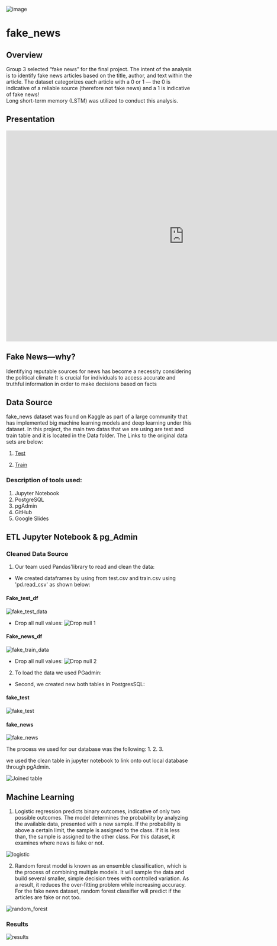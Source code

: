 ![image](https://user-images.githubusercontent.com/99698846/178391954-a755f5b3-798b-4f94-adf1-33a98af93948.png)

# fake_news

## Overview
Group 3 selected “fake news” for the final project. The intent of the analysis is to identify fake news articles based on the title, author, and text within the article. The dataset categorizes each article with a 0 or 1 — the 0 is indicative of a reliable source (therefore not fake news) and a 1 is indicative of fake news!  
Long short-term memory (LSTM) was utilized to conduct this analysis. 

## Presentation
<iframe src="https://docs.google.com/presentation/d/e/2PACX-1vRmQPvgaKRaGcQUUh_QWeqbyAoyczvgGxaKWcnog9yyZ4bgXTVx8T_yNyqK57dqL12awufPEvM0loBH/embed?start=false&loop=false&delayms=3000" frameborder="0" width="960" height="569" allowfullscreen="true" mozallowfullscreen="true" webkitallowfullscreen="true"></iframe>

## Fake News—why?
Identifying reputable sources for news has become a necessity considering the political climate It is crucial for individuals to access accurate and truthful information in order to make decisions based on facts

## Data Source
fake_news dataset was found on Kaggle as part of a large community that has implemented big machine learning models and deep learning under this dataset.
In this project, the main two datas that we are using are test and train table and it is located in the Data folder.
The Links to the original data sets are below:

1) [Test](https://www.kaggle.com/code/duquochuy/fake-news-detection-using-lstm-90-accuracy/data?select=test.csv)

2) [Train](https://www.kaggle.com/code/duquochuy/fake-news-detection-using-lstm-90-accuracy/data?select=train.csv)

### Description of tools used:
1) Jupyter Notebook
2) PostgreSQL
3) pgAdmin
4) GitHub
5) Google Slides

## ETL Jupyter Notebook & pg_Admin

### Cleaned Data Source

1. Our team used Pandas'library to read and clean the data:
 - We created dataframes by using from test.csv and train.csv using 'pd.read_csv' as shown below:

  #### Fake_test_df 
  ![fake_test_data](https://github.com/cindyhdz/fake_news/blob/main/Resources/fake_test_data.PNG)

  - Drop all null values: 
  ![Drop null 1](https://github.com/cindyhdz/fake_news/blob/main/Resources/dropna%201.png)

  #### Fake_news_df
  ![fake_train_data](https://github.com/cindyhdz/fake_news/blob/main/Resources/fake_train%20df.png)

  - Drop all null values: 
  ![Drop null 2](https://github.com/cindyhdz/fake_news/blob/main/Resources/dropna%202.png)

2. To load the data we used PGadmin: 
 
 - Second, we created new both tables in PostgresSQL: 
 #### fake_test
 ![fake_test](https://github.com/cindyhdz/fake_news/blob/main/Resources/fake_test%20sql.png)
 
 #### fake_news
 ![fake_news](https://github.com/cindyhdz/fake_news/blob/main/Resources/fake_news%20sql.png)


The process we used for our database was the following: 
1.
2.
3.

 we used the clean table in jupyter notebook to link onto out local database through pgAdmin.

![Joined table](https://github.com/cindyhdz/fake_news/blob/main/Resources/SQL%20Joined%20Table.png)

## Machine Learning 
1) Logistic regression predicts binary outcomes, indicative of only two possible outcomes. The model determines the probability by analyzing the available data, presented with a new sample. If the probability is above a certain limit, the sample is assigned to the class. If it is less than, the sample is assigned to the other class. For this dataset, it examines where news is fake or not.  


![logistic](https://github.com/cindyhdz/fake_news/blob/main/Resources/logistic.png)

2) Random forest model is known as an ensemble classification, which is the process of combining multiple models. It will sample the data and build several smaller, simple decision trees with controlled variation. As a result, it reduces the over-fitting problem while increasing accuracy. For the fake news dataset, random forest classifier will predict if the articles are fake or not too.

![random_forest](https://github.com/cindyhdz/fake_news/blob/main/Resources/random_forest.png)
### Results
![results](https://github.com/cindyhdz/fake_news/blob/main/Resources/results.png)


